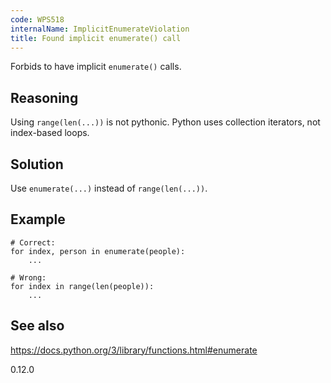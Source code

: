 ```yaml
---
code: WPS518
internalName: ImplicitEnumerateViolation
title: Found implicit enumerate() call
---
```


Forbids to have implicit `enumerate()` calls.

## Reasoning
Using `range(len(...))` is not pythonic. Python uses collection
iterators, not index-based loops.

## Solution
Use `enumerate(...)` instead of `range(len(...))`.

## Example

    # Correct:
    for index, person in enumerate(people):
        ...
    
    # Wrong:
    for index in range(len(people)):
        ...

## See also
<https://docs.python.org/3/library/functions.html#enumerate>

<div class="versionadded">

0.12.0

</div>
